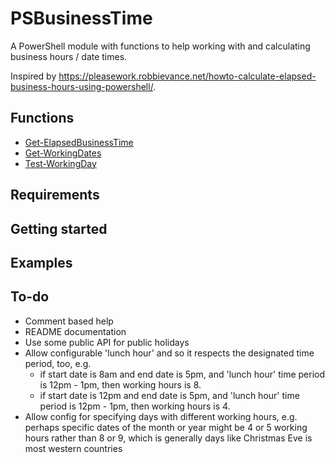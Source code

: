 # PSBusinessTime

A PowerShell module with functions to help working with and calculating business hours / date times.

Inspired by https://pleasework.robbievance.net/howto-calculate-elapsed-business-hours-using-powershell/.

## Functions

- [Get-ElapsedBusinessTime](docs/Get-ElapsedBusinessTime.md)
- [Get-WorkingDates](docs/Get-WorkingDates.md)
- [Test-WorkingDay](docs/Test-WorkingDay.md)

## Requirements

## Getting started

## Examples

## To-do

- Comment based help
- README documentation
- Use some public API for public holidays
- Allow configurable 'lunch hour' and so it respects the designated time period, too, e.g.
  - if start date is 8am and end date is 5pm, and 'lunch hour' time period is 12pm - 1pm, then working hours is 8.
  - if start date is 12pm and end date is 5pm, and 'lunch hour' time period is 12pm - 1pm, then working hours is 4.
- Allow config for specifying days with different working hours, e.g. perhaps specific dates of the month or year might be 4 or 5 working hours rather than 8 or 9, which is generally days like Christmas Eve is most western countries
